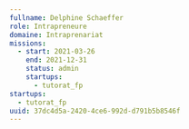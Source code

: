 ```yaml
---
fullname: Delphine Schaeffer
role: Intrapreneure
domaine: Intraprenariat
missions:
  - start: 2021-03-26
    end: 2021-12-31
    status: admin
    startups:
      - tutorat_fp
startups:
  - tutorat_fp
uuid: 37dc4d5a-2420-4ce6-992d-d791b5b8546f
---
```

